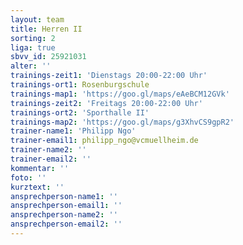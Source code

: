 ```yaml
---
layout: team
title: Herren II
sorting: 2
liga: true
sbvv_id: 25921031
alter: ''
trainings-zeit1: 'Dienstags 20:00-22:00 Uhr'
trainings-ort1: Rosenburgschule
trainings-map1: 'https://goo.gl/maps/eAeBCM12GVk'
trainings-zeit2: 'Freitags 20:00-22:00 Uhr'
trainings-ort2: 'Sporthalle II'
trainings-map2: 'https://goo.gl/maps/g3XhvCS9gpR2'
trainer-name1: 'Philipp Ngo'
trainer-email1: philipp_ngo@vcmuellheim.de
trainer-name2: ''
trainer-email2: ''
kommentar: ''
foto: ''
kurztext: ''
ansprechperson-name1: ''
ansprechperson-email1: ''
ansprechperson-name2: ''
ansprechperson-email2: ''
---
```


